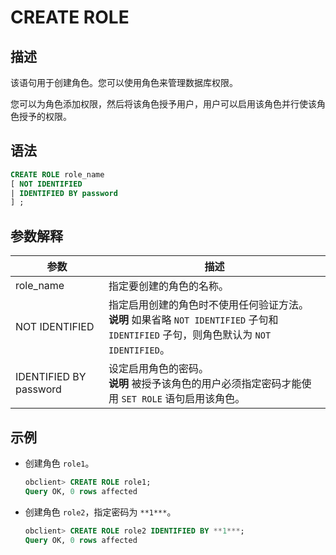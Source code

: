# CREATE ROLE

## 描述

该语句用于创建角色。您可以使用角色来管理数据库权限。

您可以为角色添加权限，然后将该角色授予用户，用户可以启用该角色并行使该角色授予的权限。

## 语法

```sql
CREATE ROLE role_name
[ NOT IDENTIFIED
| IDENTIFIED BY password 
] ;
```

## 参数解释

|           参数           |                                                               描述                                                                |
|------------------------|---------------------------------------------------------------------------------------------------------------------------------|
| role_name              | 指定要创建的角色的名称。                                                                                                                    |
| NOT IDENTIFIED         | 指定启用创建的角色时不使用任何验证方法。<br> **说明**  如果省略 `NOT IDENTIFIED` 子句和 `IDENTIFIED` 子句，则角色默认为 `NOT IDENTIFIED`。 |
| IDENTIFIED BY password | 设定启用角色的密码。<br> **说明**  被授予该角色的用户必须指定密码才能使用 `SET ROLE` 语句启用该角色。                                      |

## 示例

* 创建角色 `role1`。

  ```sql
  obclient> CREATE ROLE role1;
  Query OK, 0 rows affected
  ```

* 创建角色 `role2`，指定密码为 `**1***`。

  ```sql
  obclient> CREATE ROLE role2 IDENTIFIED BY **1***;
  Query OK, 0 rows affected
  ```
